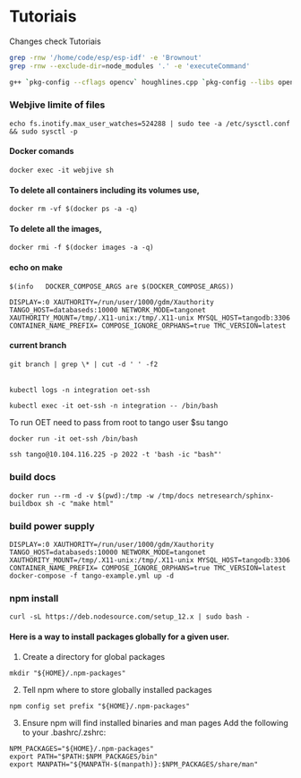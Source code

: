 # Tutoriais
Changes check
Tutoriais
```bash
grep -rnw '/home/code/esp/esp-idf' -e 'Brownout'
grep -rnw --exclude-dir=node_modules '.' -e 'executeCommand'
```

```bash
g++ `pkg-config --cflags opencv` houghlines.cpp `pkg-config --libs opencv` -o hough
```

### Webjive limite of files

```
echo fs.inotify.max_user_watches=524288 | sudo tee -a /etc/sysctl.conf && sudo sysctl -p
```
#### Docker comands

```
docker exec -it webjive sh
```

#### To delete all containers including its volumes use,
```
docker rm -vf $(docker ps -a -q)
```
#### To delete all the images,
```
docker rmi -f $(docker images -a -q)
```

#### echo on make
```
$(info   DOCKER_COMPOSE_ARGS are $(DOCKER_COMPOSE_ARGS))

DISPLAY=:0 XAUTHORITY=/run/user/1000/gdm/Xauthority TANGO_HOST=databaseds:10000 NETWORK_MODE=tangonet XAUTHORITY_MOUNT=/tmp/.X11-unix:/tmp/.X11-unix MYSQL_HOST=tangodb:3306 CONTAINER_NAME_PREFIX= COMPOSE_IGNORE_ORPHANS=true TMC_VERSION=latest

```

#### current branch
```
git branch | grep \* | cut -d ' ' -f2
```


######
```
kubectl logs -n integration oet-ssh
```

``` 
kubectl exec -it oet-ssh -n integration -- /bin/bash
```

To run OET need to pass from root to tango user
$su tango

```
docker run -it oet-ssh /bin/bash
```

```
ssh tango@10.104.116.225 -p 2022 -t 'bash -ic "bash"'
```

### build docs

```
docker run --rm -d -v $(pwd):/tmp -w /tmp/docs netresearch/sphinx-buildbox sh -c "make html"
```
### build power supply

```
DISPLAY=:0 XAUTHORITY=/run/user/1000/gdm/Xauthority TANGO_HOST=databaseds:10000 NETWORK_MODE=tangonet XAUTHORITY_MOUNT=/tmp/.X11-unix:/tmp/.X11-unix MYSQL_HOST=tangodb:3306 CONTAINER_NAME_PREFIX= COMPOSE_IGNORE_ORPHANS=true TMC_VERSION=latest docker-compose -f tango-example.yml up -d
```

### npm install
```
curl -sL https://deb.nodesource.com/setup_12.x | sudo bash -
```

#### Here is a way to install packages globally for a given user.
1. Create a directory for global packages
```
mkdir "${HOME}/.npm-packages"
```
2. Tell npm where to store globally installed packages
```
npm config set prefix "${HOME}/.npm-packages"
```
3. Ensure npm will find installed binaries and man pages
Add the following to your .bashrc/.zshrc:
```
NPM_PACKAGES="${HOME}/.npm-packages"
export PATH="$PATH:$NPM_PACKAGES/bin"
export MANPATH="${MANPATH-$(manpath)}:$NPM_PACKAGES/share/man"
```

